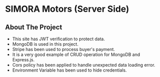 # SIMORA Motors (Server Side)

## About The Project

* This site has JWT verification to protect data.
* MongoDB is used in this project.
* Stripe has been used to process buyer's payment.
* It is a very good example of CRUD operation for MongoDB and Express.js.
* Cors policy has been applied to handle unexpected data loading error.
* Environment Variable has been used to hide credentials.
